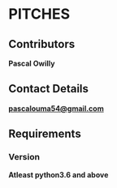 # PITCHES

## Contributors

**Pascal Owilly**

## Contact Details

**pascalouma54@gmail.com**

## Requirements

### Version

**Atleast python3.6 and above**